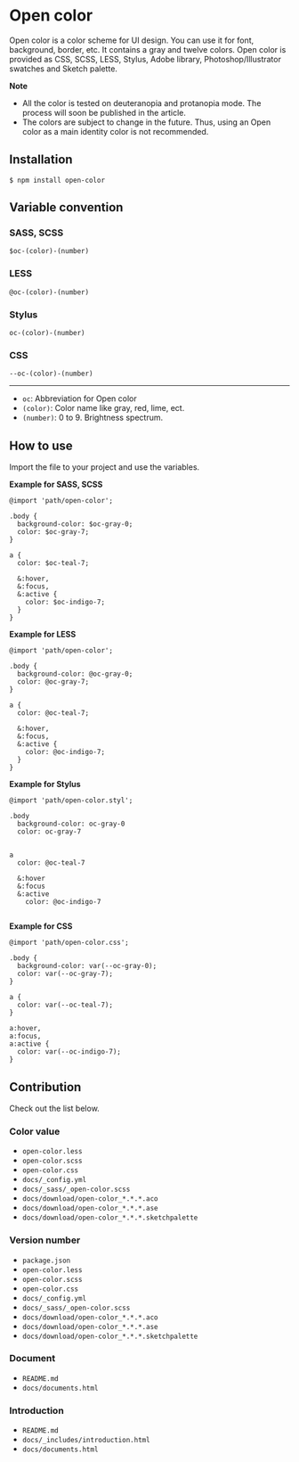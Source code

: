 # Open color

Open color is a color scheme for UI design. You can use it for font, background, border, etc. It contains a gray and twelve colors.
Open color is provided as CSS, SCSS, LESS, Stylus, Adobe library, Photoshop/Illustrator swatches and Sketch palette.

**Note**

* All the color is tested on deuteranopia and protanopia mode. The process will soon be published in the article.
* The colors are subject to change in the future. Thus, using an Open color as a main identity color is not recommended.

## Installation

```
$ npm install open-color
```

## Variable convention

### SASS, SCSS

```
$oc-(color)-(number)
```

### LESS

```
@oc-(color)-(number)
```

### Stylus

```
oc-(color)-(number)
```
### CSS

```
--oc-(color)-(number)
```

---

- `oc`:  Abbreviation for Open color
- `(color)`: Color name like gray, red, lime, ect.
- `(number)`: 0 to 9. Brightness spectrum.


## How to use

Import the file to your project and use the variables.

**Example for SASS, SCSS**

```
@import 'path/open-color';

.body {
  background-color: $oc-gray-0;
  color: $oc-gray-7;
}

a {
  color: $oc-teal-7;

  &:hover,
  &:focus,
  &:active {
    color: $oc-indigo-7;
  }
}
```

**Example for LESS**

```
@import 'path/open-color';

.body {
  background-color: @oc-gray-0;
  color: @oc-gray-7;
}

a {
  color: @oc-teal-7;

  &:hover,
  &:focus,
  &:active {
    color: @oc-indigo-7;
  }
}
```

**Example for Stylus**

```
@import 'path/open-color.styl';

.body
  background-color: oc-gray-0
  color: oc-gray-7


a
  color: @oc-teal-7

  &:hover
  &:focus
  &:active
    color: @oc-indigo-7
  

```

**Example for CSS**

```
@import 'path/open-color.css';

.body {
  background-color: var(--oc-gray-0);
  color: var(--oc-gray-7);
}

a {
  color: var(--oc-teal-7);
}

a:hover,
a:focus,
a:active {
  color: var(--oc-indigo-7);
}
```

## Contribution

Check out the list below.

### Color value

- `open-color.less`
- `open-color.scss`
- `open-color.css`
- `docs/_config.yml`
- `docs/_sass/_open-color.scss`
- `docs/download/open-color_*.*.*.aco`
- `docs/download/open-color_*.*.*.ase`
- `docs/download/open-color_*.*.*.sketchpalette`

### Version number

- `package.json`
- `open-color.less`
- `open-color.scss`
- `open-color.css`
- `docs/_config.yml`
- `docs/_sass/_open-color.scss`
- `docs/download/open-color_*.*.*.aco`
- `docs/download/open-color_*.*.*.ase`
- `docs/download/open-color_*.*.*.sketchpalette`

### Document

- `README.md`
- `docs/documents.html`

### Introduction

- `README.md`
- `docs/_includes/introduction.html`
- `docs/documents.html`
